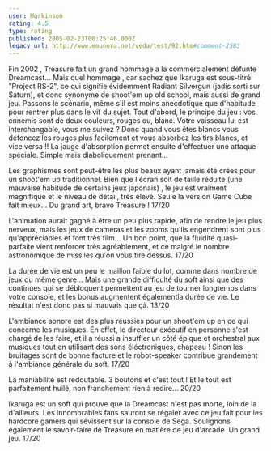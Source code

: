 ```yaml
---
user: Mqrkinson
rating: 4.5
type: rating
published: 2005-02-23T00:25:46.000Z
legacy_url: http://www.emunova.net/veda/test/92.htm#comment-2583
---
```

Fin 2002 , Treasure fait un grand hommage a la commercialement défunte Dreamcast... Mais quel hommage , car sachez que Ikaruga est sous-titré "Project RS-2", ce qui signifie évidemment Radiant Silvergun (jadis sorti sur Saturn), et donc synonyme de shoot'em up old school, mais aussi de grand jeu. Passons le scénario, même s'il est moins anecdotique que d'habitude pour rentrer plus dans le vif du sujet. Tout d'abord, le principe du jeu : vos ennemis sont de deux couleurs, rouges ou, blanc. Votre vaisseau lui est interchangable, vous me suivez ? Donc quand vous êtes blancs vous défoncez les rouges plus facilement et vous absorbez les tirs
blancs, et vice versa !! La jauge d'absorption permet ensuite d'effectuer une attaque spéciale. Simple mais diaboliquement prenant...

Les graphismes sont peut-être les plus beaux ayant jamais été crées pour un shoot'em up traditionnel. Bien que l'écran soit de taille réduite (une mauvaise habitude de certains jeux japonais) , le jeu est vraiment magnifique et le niveau de détail, très élevé. Seule la version Game Cube fait mieux... Du grand art, bravo Treasure ! 
17/20

L'animation aurait gagné à être un peu plus rapide, afin de rendre le jeu plus nerveux, mais les jeux de caméras et les zooms qu'ils engendrent sont plus qu'appréciables et font très film... Un bon point, que la fluidité quasi-parfaite vient renforcer très agréablement, et ce malgré le nombre astronomique de missiles qu'on vous tire dessus. 
17/20

La durée de vie est un peu le maillon faible du lot, comme dans nombre de jeux du même genre... Mais une grande difficulté du soft ainsi que des continues qui se débloquent permettent au jeu de tourner longtemps dans votre console, et les bonus augmentent égalementla durée de vie. Le résultat n'est donc pas si mauvais que çà. 
13/20

L'ambiance sonore est des plus réussies pour un shoot'em up en ce qui concerne les musiques. En effet, le directeur exécutif en personne s'est chargé de les faire, et il a réussi a insuffler un côté épique et orchestral aux musiques tout en utilisant des sons éléctroniques, chapeau ! Sinon les bruitages sont de bonne facture et le robot-speaker contribue grandement à l'ambiance générale du soft. 
17/20

La maniabilité est redoutable. 3 boutons et c'est tout ! Et le tout est parfaitement huilé, non franchement rien à redire... 
20/20

Ikaruga est un soft qui prouve que la Dreamcast n'est pas morte, loin de la d'ailleurs. Les innombrables fans sauront se régaler avec ce jeu fait pour les hardcore gamers qui sévissent sur la console de Sega. Soulignons également le savoir-faire de Treasure en matière de jeu d'arcade. Un grand jeu. 
17/20